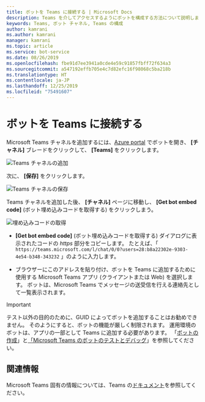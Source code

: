 ```yaml
---
title: ボットを Teams に接続する | Microsoft Docs
description: Teams を介してアクセスするようにボットを構成する方法について説明します。
keywords: Teams, ボット チャネル, Teams の構成
author: kamrani
ms.author: kamrani
manager: kamrani
ms.topic: article
ms.service: bot-service
ms.date: 08/26/2019
ms.openlocfilehash: fbe91d7ee3941a0cde4e59c91857fbff72f634a3
ms.sourcegitcommit: a547192effb705e4c7d82efc16f98068c5ba218b
ms.translationtype: HT
ms.contentlocale: ja-JP
ms.lasthandoff: 12/25/2019
ms.locfileid: "75491607"
---
```

# <a name="connect-a-bot-to-teams"></a>ボットを Teams に接続する

Microsoft Teams チャネルを追加するには、[Azure portal](https://portal.azure.com) でボットを開き、 **[チャネル]** ブレードをクリックして、 **[Teams]** をクリックします。

![Teams チャネルの追加](media/teams/connect-teams-channel.png)

次に、 **[保存]** をクリックします。

![Teams チャネルの保存](media/teams/save-teams-channel.png)

Teams チャネルを追加した後、 **[チャネル]** ページに移動し、 **[Get bot embed code]** \(ボット埋め込みコードを取得する\) をクリックしまう。

![埋め込みコードの取得](media/teams/get-embed-code.png)

- **[Get bot embed code]** \(ボット埋め込みコードを取得する\) ダイアログに表示されたコードの _https_ 部分をコピーします。 たとえば、「 `https://teams.microsoft.com/l/chat/0/0?users=28:b8a22302e-9303-4e54-b348-343232` 」のように入力します。 

- ブラウザーにこのアドレスを貼り付け、ボットを Teams に追加するために使用する Microsoft Teams アプリ (クライアントまたは Web) を選択します。 ボットは、Microsoft Teams でメッセージの送受信を行える連絡先として一覧表示されます。 

> [!IMPORTANT] 
> テスト以外の目的のために、GUID によってボットを追加することはお勧めできません。 そのようにすると、ボットの機能が厳しく制限されます。 運用環境のボットは、アプリの一部として Teams に追加する必要があります。 「[ボットの作成](https://docs.microsoft.com/microsoftteams/platform/concepts/bots/bots-create)」と[「Microsoft Teams のボットのテストとデバッグ](https://docs.microsoft.com/microsoftteams/platform/concepts/bots/bots-test)」を参照してください。


## <a name="additional-information"></a>関連情報
Microsoft Teams 固有の情報については、Teams の[ドキュメント](https://docs.microsoft.com/microsoftteams/platform/overview)を参照してください。 
